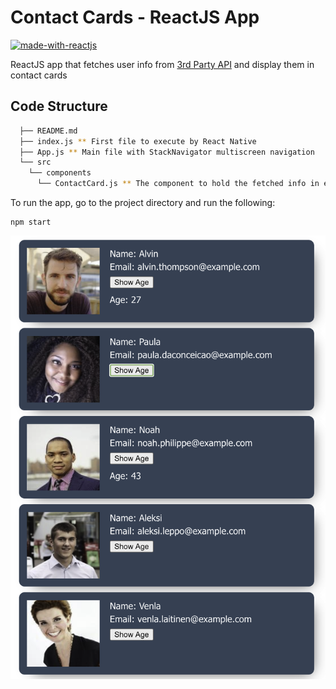 # Contact Cards - ReactJS App
[![made-with-reactjs](https://img.shields.io/badge/Frontend-ReactJS-06B3E1.svg)](https://reactjs.org/)

ReactJS app that fetches user info from [3rd Party API](https://randomuser.me/api) and display them in contact cards

## Code Structure

```sh
  ├── README.md
  ├── index.js ** First file to execute by React Native
  ├── App.js ** Main file with StackNavigator multiscreen navigation
  └── src
    └── components
      └── ContactCard.js ** The component to hold the fetched info in each iteration
```

To run the app, go to the project directory and run the following:

```
npm start
```

![ContactCards](https://github.com/RayanAlkhelaiwi/ContactCards-ReactJS/blob/master/public/ContactCards.png)